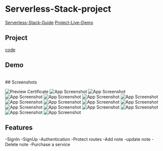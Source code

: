 # Serverless-Stack-project

[Serverless-Stack-Guide](https://docs.sst.dev/)
[Project-Live-Demo](https://d2a4k1ofvo8kkw.cloudfront.net/)

## Project

[code](Serverless-project)

## Demo

<br>
## Screenshots

![Preview Certificate](screen1.png)
![App Screenshot](screen2.png)
![App Screenshot](screen3.png)
![App Screenshot](screen4.png)
![App Screenshot](screen5.png)
![App Screenshot](screen6.png)
![App Screenshot](screen7.png)
![App Screenshot](screen8.png)
![App Screenshot](screen9.png)
![App Screenshot](screen10.png)
![App Screenshot](screen11.png)
![App Screenshot](screen12.png)
![App Screenshot](screen13.png)
![App Screenshot](screen14.png)
![App Screenshot](screen15.png)
![App Screenshot](screen16.png)
![App Screenshot](screen17.png)

## Features

-SignIn
-SignUp
-Authentication
-Protect routes
-Add note
-update note
-Delete note
-Purchase a service
